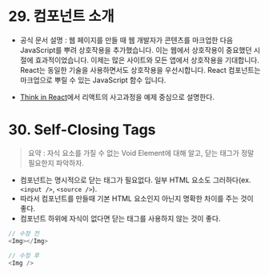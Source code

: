 # 29. 컴포넌트 소개

- 공식 문서 설명 : 웹 페이지를 만들 때 웹 개발자가 콘텐츠를 마크업한 다음 JavaScript를 뿌려 상호작용을 추가했습니다. 이는 웹에서 상호작용이 중요했던 시절에 효과적이었습니다. 이제는 많은 사이트와 모든 앱에서 상호작용을 기대합니다. React는 동일한 기술을 사용하면서도 상호작용을 우선시합니다. React 컴포넌트는 마크업으로 뿌릴 수 있는 JavaScript 함수 입니다.

- [Think in React](https://react.dev/learn/thinking-in-react)에서 리액트의 사고과정을 예제 중심으로 설명한다.

# 30. Self-Closing Tags

> 요약 : 자식 요소를 가질 수 없는 Void Element에 대해 알고, 닫는 태그가 정말 필요한지 파악하자.

- 컴포넌트는 명시적으로 닫는 태그가 필요없다. 일부 HTML 요소도 그러하다(ex. `<input />`, `<source />`). 
- 따라서 컴포넌트를 만들때 기본 HTML 요소인지 아닌지 명확한 차이를 주는 것이 좋다.
- 컴포넌트 하위에 자식이 없다면 닫는 태그를 사용하지 않는 것이 좋다.

```js
// 수정 전
<Img></Img>
```

```js
// 수정 후
<Img />
```